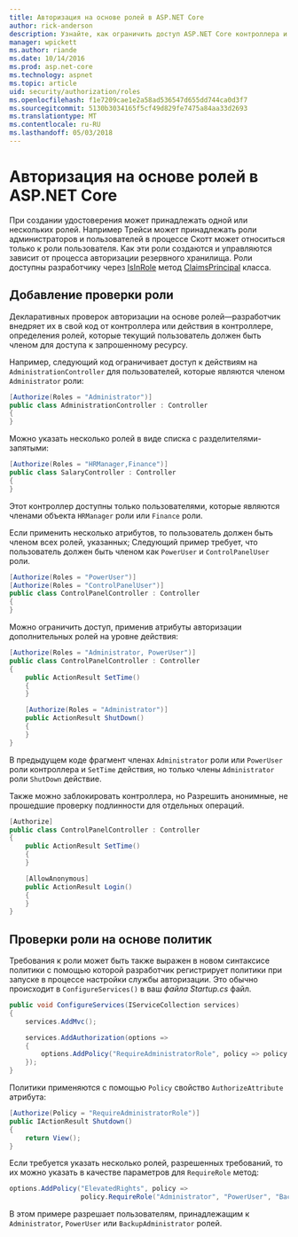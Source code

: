 ```yaml
---
title: Авторизация на основе ролей в ASP.NET Core
author: rick-anderson
description: Узнайте, как ограничить доступ ASP.NET Core контроллера и действия, передача роли к атрибуту Authorize.
manager: wpickett
ms.author: riande
ms.date: 10/14/2016
ms.prod: asp.net-core
ms.technology: aspnet
ms.topic: article
uid: security/authorization/roles
ms.openlocfilehash: f1e7209cae1e2a58ad536547d655dd744ca0d3f7
ms.sourcegitcommit: 5130b3034165f5cf49d829fe7475a84aa33d2693
ms.translationtype: MT
ms.contentlocale: ru-RU
ms.lasthandoff: 05/03/2018
---
```

# <a name="role-based-authorization-in-aspnet-core"></a>Авторизация на основе ролей в ASP.NET Core

<a name="security-authorization-role-based"></a>

При создании удостоверения может принадлежать одной или нескольких ролей. Например Трейси может принадлежать роли администраторов и пользователей в процессе Скотт может относиться только к роли пользователя. Как эти роли создаются и управляются зависит от процесса авторизации резервного хранилища. Роли доступны разработчику через [IsInRole](/dotnet/api/system.security.principal.genericprincipal.isinrole) метод [ClaimsPrincipal](/dotnet/api/system.security.claims.claimsprincipal) класса.

## <a name="adding-role-checks"></a>Добавление проверки роли

Декларативных проверок авторизации на основе ролей&mdash;разработчик внедряет их в свой код от контроллера или действия в контроллере, определения ролей, которые текущий пользователь должен быть членом для доступа к запрошенному ресурсу.

Например, следующий код ограничивает доступ к действиям на `AdministrationController` для пользователей, которые являются членом `Administrator` роли:

```csharp
[Authorize(Roles = "Administrator")]
public class AdministrationController : Controller
{
}
```

Можно указать несколько ролей в виде списка с разделителями-запятыми:

```csharp
[Authorize(Roles = "HRManager,Finance")]
public class SalaryController : Controller
{
}
```

Этот контроллер доступны только пользователями, которые являются членами объекта `HRManager` роли или `Finance` роли.

Если применить несколько атрибутов, то пользователь должен быть членом всех ролей, указанных; Следующий пример требует, что пользователь должен быть членом как `PowerUser` и `ControlPanelUser` роли.

```csharp
[Authorize(Roles = "PowerUser")]
[Authorize(Roles = "ControlPanelUser")]
public class ControlPanelController : Controller
{
}
```

Можно ограничить доступ, применив атрибуты авторизации дополнительных ролей на уровне действия:

```csharp
[Authorize(Roles = "Administrator, PowerUser")]
public class ControlPanelController : Controller
{
    public ActionResult SetTime()
    {
    }

    [Authorize(Roles = "Administrator")]
    public ActionResult ShutDown()
    {
    }
}
```

В предыдущем коде фрагмент членах `Administrator` роли или `PowerUser` роли контроллера и `SetTime` действия, но только члены `Administrator` роли `ShutDown` действие.

Также можно заблокировать контроллера, но Разрешить анонимные, не прошедшие проверку подлинности для отдельных операций.

```csharp
[Authorize]
public class ControlPanelController : Controller
{
    public ActionResult SetTime()
    {
    }

    [AllowAnonymous]
    public ActionResult Login()
    {
    }
}
```

<a name="security-authorization-role-policy"></a>

## <a name="policy-based-role-checks"></a>Проверки роли на основе политик

Требования к роли может быть также выражен в новом синтаксисе политики с помощью которой разработчик регистрирует политики при запуске в процессе настройки службы авторизации. Это обычно происходит в `ConfigureServices()` в ваш *файла Startup.cs* файл.

```csharp
public void ConfigureServices(IServiceCollection services)
{
    services.AddMvc();

    services.AddAuthorization(options =>
    {
        options.AddPolicy("RequireAdministratorRole", policy => policy.RequireRole("Administrator"));
    });
}
```

Политики применяются с помощью `Policy` свойство `AuthorizeAttribute` атрибута:

```csharp
[Authorize(Policy = "RequireAdministratorRole")]
public IActionResult Shutdown()
{
    return View();
}
```

Если требуется указать несколько ролей, разрешенных требований, то их можно указать в качестве параметров для `RequireRole` метод:

```csharp
options.AddPolicy("ElevatedRights", policy =>
                  policy.RequireRole("Administrator", "PowerUser", "BackupAdministrator"));
```

В этом примере разрешает пользователям, принадлежащим к `Administrator`, `PowerUser` или `BackupAdministrator` ролей.
